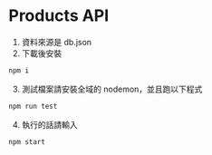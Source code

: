# Products API

1. 資料來源是 db.json
2. 下載後安裝

```bash
npm i
```

3. 測試檔案請安裝全域的 nodemon，並且跑以下程式

```bash
npm run test
```

4. 執行的話請輸入

```bash
npm start
```
